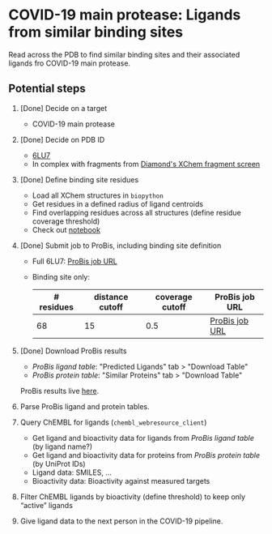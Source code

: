# COVID-19 main protease: Ligands from similar binding sites

Read across the PDB to find similar binding sites and their associated ligands fro COVID-19 main protease.

## Potential steps

1. [Done] Decide on a target
   - COVID-19 main protease
   
2. [Done] Decide on PDB ID
   - [6LU7](http://www.rcsb.org/structure/6LU7)
   - In complex with fragments from [Diamond's XChem fragment screen](https://www.diamond.ac.uk/covid-19/for-scientists/Main-protease-structure-and-XChem.html) 

3. [Done] Define binding site residues
   - Load all XChem structures in `biopython`
   - Get residues in a defined radius of ligand centroids
   - Find overlapping residues across all structures (define residue coverage threshold)
   - Check out [notebook](https://github.com/dominiquesydow/covid19/blob/master/notebooks/binding_site_definition.ipynb)

4. [Done] Submit job to ProBis, including binding site definition
   - Full 6LU7: [ProBis job URL](http://probis.cmm.ki.si/?what=job&job_id=24032003478165)
   - Binding site only:  
   
     | # residues | distance cutoff | coverage cutoff | ProBis job URL                                                            |
     |------------|-----------------|-----------------|---------------------------------------------------------------------------|
     | 68         | 15              | 0.5             | [ProBis job URL](http://probis.cmm.ki.si/?what=job&job_id=25032048431709) |

5. [Done] Download ProBis results
   - *ProBis ligand table*: "Predicted Ligands" tab > "Download Table"
   - *ProBis protein table*: "Similar Proteins" tab > "Download Table"
   
   ProBis results live [here](https://github.com/dominiquesydow/covid19/tree/master/data/probis).
   
6. Parse ProBis ligand and protein tables.

7. Query ChEMBL for ligands (`chembl_webresource_client`)
   - Get ligand and bioactivity data for ligands from *ProBis ligand table* (by ligand name?)
   - Get ligand and bioactivity data for proteins from *ProBis protein table* (by UniProt IDs)
   - Ligand data: SMILES, ...
   - Bioactivity data: Bioactivity against measured targets

7. Filter ChEMBL ligands by bioactivity (define threshold) to keep only “active” ligands

9. Give ligand data to the next person in the COVID-19 pipeline.

